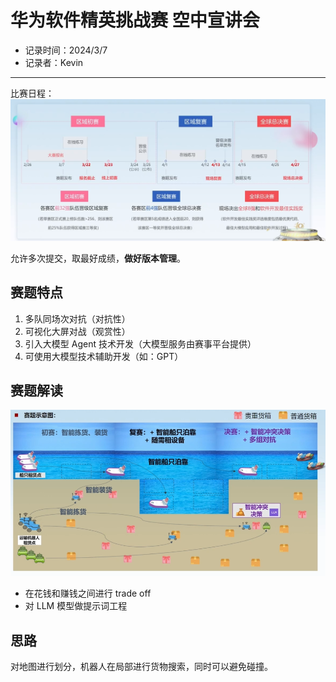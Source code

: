 # 华为软件精英挑战赛 空中宣讲会

- 记录时间：2024/3/7
- 记录者：Kevin

---

比赛日程：
![比赛日程](calendar.png)

允许多次提交，取最好成绩，**做好版本管理**。

## 赛题特点

1. 多队同场次对抗（对抗性）
2. 可视化大屏对战（观赏性）
3. 引入大模型 Agent 技术开发（大模型服务由赛事平台提供）
4. 可使用大模型技术辅助开发（如：GPT）

## 赛题解读

![赛题解读](question.png)

- 在花钱和赚钱之间进行 trade off
- 对 LLM 模型做提示词工程

## 思路

对地图进行划分，机器人在局部进行货物搜索，同时可以避免碰撞。